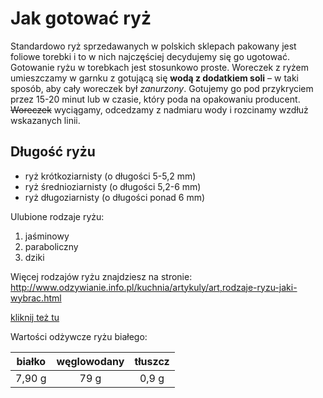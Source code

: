 # Jak gotować ryż

Standardowo ryż sprzedawanych w polskich sklepach pakowany jest foliowe torebki i to w nich najczęściej decydujemy się go ugotować. Gotowanie ryżu w torebkach jest stosunkowo proste. Woreczek z ryżem umieszczamy w garnku z gotującą się **wodą z dodatkiem soli** – w taki sposób, aby cały woreczek był _zanurzony_. Gotujemy go pod przykryciem przez 15-20 minut lub w czasie, który poda na opakowaniu producent. ~~Woreczek~~ wyciągamy, odcedzamy z nadmiaru wody i rozcinamy wzdłuż wskazanych linii.

## Długość ryżu

- ryż krótkoziarnisty (o długości 5-5,2 mm)
- ryż średnioziarnisty (o długości 5,2-6 mm)
- ryż długoziarnisty (o długości ponad 6 mm)

Ulubione rodzaje ryżu:
1. jaśminowy
2. paraboliczny
3. dziki

Więcej rodzajów ryżu znajdziesz na stronie:
<http://www.odzywianie.info.pl/kuchnia/artykuly/art,rodzaje-ryzu-jaki-wybrac.html>

[kliknij też tu](https://www.google.pl/search?lei=v5n-W5iWC8X4qwHvzIfAAQ&q=rodzaje%20ry%C5%BCu%20wikipedia&ved=2ahUKEwjSx6KsmvfeAhVtqYsKHbDGAAUQsKwBKAB6BAgAEAE&biw=1707&bih=804&dpr=1.13)

Wartości odżywcze ryżu białego:

białko | węglowodany | tłuszcz
:-------------------:|:-------------------:|:--------------------:
      7,90 g |  79 g| 0,9 g

      
